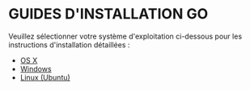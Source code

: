 # GUIDES D'INSTALLATION GO

Veuillez sélectionner votre système d'exploitation ci-dessous pour les instructions d'installation détaillées :

* [OS X](installation-osx.md)
* [Windows](installation-windows.md)
* [Linux (Ubuntu)](installation-unbuntu.md)
